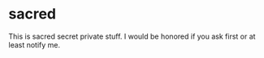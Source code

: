 sacred
======

This is sacred secret private stuff. I would be honored if you ask first or at least notify me.
